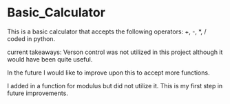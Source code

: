 # Basic_Calculator
This is a basic calculator that accepts the following operators: +, -, *, / coded in python.

current takeaways:
Verson control was not utilized in this project although it would have been quite useful.

In the future I would like to improve upon this to accept more functions.

I added in a function for modulus but did not utilize it. This is my first step in future improvements.
